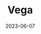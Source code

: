 ---
cc-type: star
title: "Vega"
constellation:
  - Lyra
date: 2023-06-07
hashtag: vega
tags:
  - alpha
  - star
  - Lyra
  - Summer Triangle
---